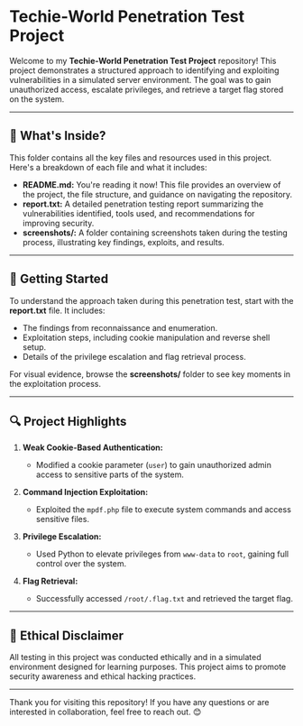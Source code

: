 # Techie-World Penetration Test Project

Welcome to my **Techie-World Penetration Test Project** repository! This project demonstrates a structured approach to identifying and exploiting vulnerabilities in a simulated server environment. The goal was to gain unauthorized access, escalate privileges, and retrieve a target flag stored on the system.

---

## 📂 What's Inside?

This folder contains all the key files and resources used in this project. Here's a breakdown of each file and what it includes:

- **README.md:** You're reading it now! This file provides an overview of the project, the file structure, and guidance on navigating the repository.  
- **report.txt:** A detailed penetration testing report summarizing the vulnerabilities identified, tools used, and recommendations for improving security.  
- **screenshots/:** A folder containing screenshots taken during the testing process, illustrating key findings, exploits, and results.  

---

## 🚀 Getting Started

To understand the approach taken during this penetration test, start with the **report.txt** file. It includes:
- The findings from reconnaissance and enumeration.
- Exploitation steps, including cookie manipulation and reverse shell setup.
- Details of the privilege escalation and flag retrieval process.

For visual evidence, browse the **screenshots/** folder to see key moments in the exploitation process.

---

## 🔍 Project Highlights

1. **Weak Cookie-Based Authentication:**  
   - Modified a cookie parameter (`user`) to gain unauthorized admin access to sensitive parts of the system.  

2. **Command Injection Exploitation:**  
   - Exploited the `mpdf.php` file to execute system commands and access sensitive files.

3. **Privilege Escalation:**  
   - Used Python to elevate privileges from `www-data` to `root`, gaining full control over the system.  

4. **Flag Retrieval:**  
   - Successfully accessed `/root/.flag.txt` and retrieved the target flag.

---

## 🛑 Ethical Disclaimer

All testing in this project was conducted ethically and in a simulated environment designed for learning purposes. This project aims to promote security awareness and ethical hacking practices.

---

Thank you for visiting this repository! If you have any questions or are interested in collaboration, feel free to reach out. 😊
